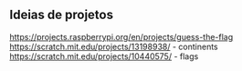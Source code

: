 ## Ideias de projetos
https://projects.raspberrypi.org/en/projects/guess-the-flag
https://scratch.mit.edu/projects/13198938/ - continents
https://scratch.mit.edu/projects/10440575/ - flags